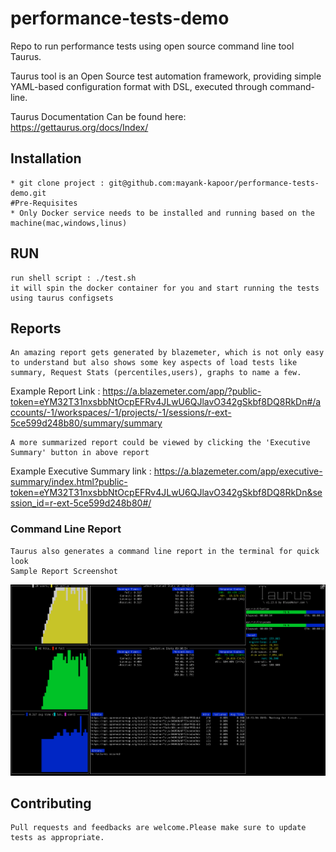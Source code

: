 # performance-tests-demo
Repo to run performance tests using open source command line tool Taurus.

Taurus tool is an Open Source test automation framework, providing simple YAML-based configuration format with DSL, executed through command-line.

Taurus Documentation Can be found here: https://gettaurus.org/docs/Index/


## Installation
 ```
* git clone project : git@github.com:mayank-kapoor/performance-tests-demo.git
#Pre-Requisites
* Only Docker service needs to be installed and running based on the machine(mac,windows,linus)
```
## RUN

```
run shell script : ./test.sh
it will spin the docker container for you and start running the tests using taurus configsets
```
## Reports

```
An amazing report gets generated by blazemeter, which is not only easy to understand but also shows some key aspects of load tests like summary, Request Stats (percentiles,users), graphs to name a few.
 ```
Example Report Link : https://a.blazemeter.com/app/?public-token=eYM32T31nxsbbNtOcpEFRv4JLwU6QJlavO342gSkbf8DQ8RkDn#/accounts/-1/workspaces/-1/projects/-1/sessions/r-ext-5ce599d248b80/summary/summary

``` 
A more summarized report could be viewed by clicking the 'Executive Summary' button in above report 
```
Example Executive Summary link : 
https://a.blazemeter.com/app/executive-summary/index.html?public-token=eYM32T31nxsbbNtOcpEFRv4JLwU6QJlavO342gSkbf8DQ8RkDn&session_id=r-ext-5ce599d248b80#/

### Command Line Report
``` 
Taurus also generates a command line report in the terminal for quick look
Sample Report Screenshot
```

![alt text](./img/example-report/sample-report.png?raw=true "Sample Report")


## Contributing

```
Pull requests and feedbacks are welcome.Please make sure to update tests as appropriate.

```


